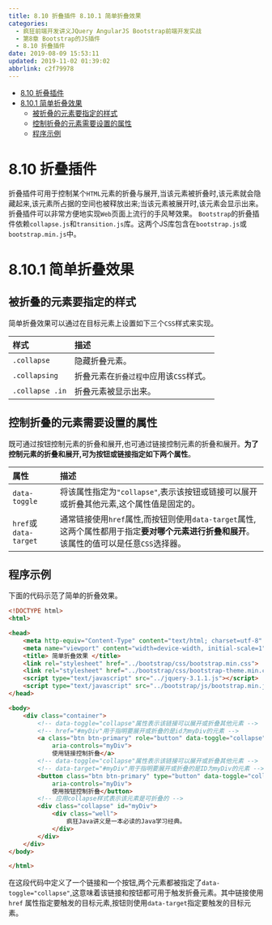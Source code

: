 ```yaml
---
title: 8.10 折叠插件 8.10.1 简单折叠效果
categories: 
  - 疯狂前端开发讲义JQuery AngularJS Bootstrap前端开发实战
  - 第8章 Bootstrap的JS插件
  - 8.10 折叠插件
date: 2019-08-09 15:53:11
updated: 2019-11-02 01:39:02
abbrlink: c2f79978
---
```

- [8.10 折叠插件](/ReadingNotes/c2f79978/#8-10-折叠插件)
- [8.10.1 简单折叠效果](/ReadingNotes/c2f79978/#8-10-1-简单折叠效果)
    - [被折叠的元素要指定的样式](/ReadingNotes/c2f79978/#被折叠的元素要指定的样式)
    - [控制折叠的元素需要设置的属性](/ReadingNotes/c2f79978/#控制折叠的元素需要设置的属性)
    - [程序示例](/ReadingNotes/c2f79978/#程序示例)

<!--more-->
<script src="https://cdn.bootcss.com/jquery/3.4.0/jquery.slim.min.js"></script>
<script>$(document).ready(function () {$(".post-body > ul:nth-child(1)").hide();});</script>

<!--end-->
<!--SSTStart-->
# 8.10 折叠插件 #
折叠插件可用于控制某个`HTML`元素的折叠与展开,当该元素被折叠时,该元素就会隐藏起来,该元素所占据的空间也被释放出来;当该元素被展开时,该元素会显示出来。
折叠插件可以非常方便地实现`Web`页面上流行的手风琴效果。
`Bootstrap`的折叠插件依赖`collapse.js`和`transition.js`库。这两个JS库包含在`bootstrap.js`或`bootstrap.min.js`中。
# 8.10.1 简单折叠效果 #
## 被折叠的元素要指定的样式 ##
简单折叠效果可以通过在目标元素上设置如下三个`CSS`样式来实现。

|样式|描述|
|:---|:---|
|`.collapse`|隐藏折叠元素。|
|`.collapsing`|折叠元素在`折叠过程中`应用该`CSS`样式。|
|`.collapse .in`|折叠元素被显示出来。|

## 控制折叠的元素需要设置的属性 ##
既可通过按钮控制元素的折叠和展开,也可通过链接控制元素的折叠和展开。**为了控制元素的折叠和展开,可为按钮或链接指定如下两个属性**。

|属性|描述|
|:---|:---|
|`data-toggle`|将该属性指定为`"collapse"`,表示该按钮或链接可以展开或折叠其他元素,这个属性值是固定的。|
|`href`或`data-target`|通常链接使用`href`属性,而按钮则使用`data-target`属性,这两个属性都用于指定**要对哪个元素进行折叠和展开**。该属性的值可以是任意`CSS`选择器。|
## 程序示例 ##
下面的代码示范了简单的折叠效果。
```html
<!DOCTYPE html>
<html>

<head>
	<meta http-equiv="Content-Type" content="text/html; charset=utf-8" />
	<meta name="viewport" content="width=device-width, initial-scale=1">
	<title> 简单折叠效果 </title>
	<link rel="stylesheet" href="../bootstrap/css/bootstrap.min.css">
	<link rel="stylesheet" href="../bootstrap/css/bootstrap-theme.min.css">
	<script type="text/javascript" src="../jquery-3.1.1.js"></script>
	<script type="text/javascript" src="../bootstrap/js/bootstrap.min.js"></script>
</head>

<body>
	<div class="container">
		<!-- data-toggle="collapse"属性表示该链接可以展开或折叠其他元素 -->
		<!-- href="#myDiv"用于指明要展开或折叠的是id为myDiv的元素 -->
		<a class="btn btn-primary" role="button" data-toggle="collapse" href="#myDiv" aria-expanded="true"
			aria-controls="myDiv">
			使用链接控制折叠</a>
		<!-- data-toggle="collapse"属性表示该链接可以展开或折叠其他元素 -->
		<!-- data-target="#myDiv"用于指明要展开或折叠的是ID为myDiv的元素 -->
		<button class="btn btn-primary" type="button" data-toggle="collapse" data-target="#myDiv" aria-expanded="true"
			aria-controls="myDiv">
			使用按钮控制折叠</button>
		<!-- 应用collapse样式表示该元素是可折叠的 -->
		<div class="collapse" id="myDiv">
			<div class="well">
				疯狂Java讲义是一本必读的Java学习经典。
			</div>
		</div>
	</div>
</body>

</html>
```
在这段代码中定义了一个链接和一个按钮,两个元素都被指定了`data-toggle="collapse"`,这意味着该链接和按钮都可用于触发折叠元素。其中链接使用`href` 属性指定要触发的目标元素,按钮则使用`data-target`指定要触发的目标元素。
<!--SSTStop-->

